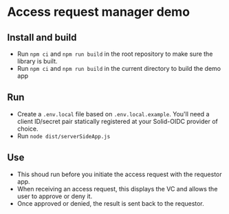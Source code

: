 # Access request manager demo

## Install and build

- Run `npm ci` and `npm run build` in the root repository to make sure the library is built.
- Run `npm ci` and `npm run build` in the current directory to build the demo app

## Run

- Create a `.env.local` file based on `.env.local.example`. You'll need a client ID/secret pair
  statically registered at your Solid-OIDC provider of choice.
- Run `node dist/serverSideApp.js`

## Use

- This shoud run before you initiate the access request with the requestor app.
- When receiving an access request, this displays the VC and allows the user to approve or deny it.
- Once approved or denied, the result is sent back to the requestor.
